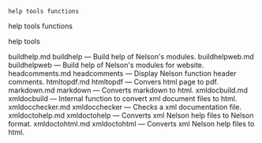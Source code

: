 

	
	help tools functions

help tools functions

help tools


buildhelp.md buildhelp</a> &#8212; <span class = "refentry-description">Build help of Nelson's modules.
buildhelpweb.md buildhelpweb</a> &#8212; <span class = "refentry-description">Build help of Nelson's modules for website.
headcomments.md headcomments</a> &#8212; <span class = "refentry-description">Display Nelson function header comments.
htmltopdf.md htmltopdf</a> &#8212; <span class = "refentry-description">Convers html page to pdf.
markdown.md markdown</a> &#8212; <span class = "refentry-description">Converts markdown to html.
xmldocbuild.md xmldocbuild</a> &#8212; <span class = "refentry-description">Internal function to convert xml document files to html.
xmldocchecker.md xmldocchecker</a> &#8212; <span class = "refentry-description">Checks a xml documentation file.
xmldoctohelp.md xmldoctohelp</a> &#8212; <span class = "refentry-description">Converts xml Nelson help files to Nelson format.
xmldoctohtml.md xmldoctohtml</a> &#8212; <span class = "refentry-description">Converts xml Nelson help files to html.



